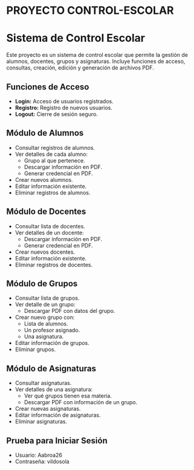 # PROYECTO CONTROL-ESCOLAR

#  Sistema de Control Escolar

Este proyecto es un sistema de control escolar que permite la gestión de alumnos, docentes, grupos y asignaturas. Incluye funciones de acceso, consultas, creación, edición y generación de archivos PDF.

## Funciones de Acceso

- **Login:** Acceso de usuarios registrados.
- **Registro:** Registro de nuevos usuarios.
- **Logout:** Cierre de sesión seguro.

##  Módulo de Alumnos

- Consultar registros de alumnos.
- Ver detalles de cada alumno:
  - Grupo al que pertenece.
  - Descargar información en PDF.
  - Generar credencial en PDF.
- Crear nuevos alumnos.
- Editar información existente.
- Eliminar registros de alumnos.

##  Módulo de Docentes

- Consultar lista de docentes.
- Ver detalles de un docente:
  - Descargar información en PDF.
  - Generar credencial en PDF.
- Crear nuevos docentes.
- Editar información existente.
- Eliminar registros de docentes.

## Módulo de Grupos

- Consultar lista de grupos.
- Ver detalle de un grupo:
  - Descargar PDF con datos del grupo.
- Crear nuevo grupo con:
  - Lista de alumnos.
  - Un profesor asignado.
  - Una asignatura.
- Editar información de grupos.
- Eliminar grupos.

##  Módulo de Asignaturas

- Consultar asignaturas.
- Ver detalles de una asignatura:
  - Ver qué grupos tienen esa materia.
  - Descargar PDF con información de un grupo.
- Crear nuevas asignaturas.
- Editar información de asignaturas.
- Eliminar asignaturas.

## Prueba para Iniciar Sesión 
  - Usuario: Aabroa26
  - Contraseña: vildosola

